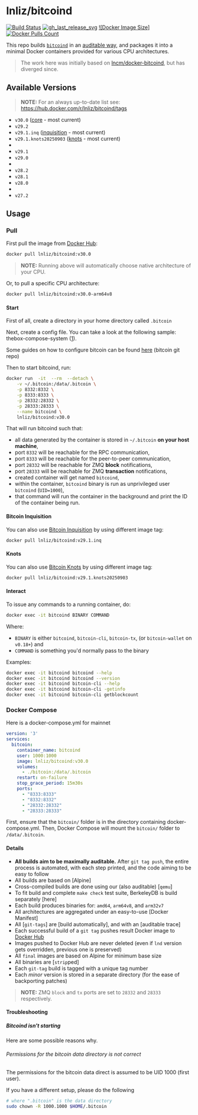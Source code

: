 lnliz/bitcoind
=============

[![Build Status]][builds]
[![gh_last_release_svg]][gh_last_release_url]
[![Docker Image Size]][lnd-docker-hub]
[![Docker Pulls Count]][lnd-docker-hub]

[Build Status]: https://github.com/lnliz/docker-bitcoind/workflows/Build%20&%20deploy%20on%20git%20tag%20push/badge.svg
[builds]: https://github.com/lnliz/docker-bitcoind/actions?query=workflow%3A%22Build+%26+deploy+on+git+tag+push%22

[gh_last_release_svg]: https://img.shields.io/github/v/release/lnliz/docker-bitcoind?sort=semver
[gh_last_release_url]: https://github.com/lnliz/docker-bitcoind/releases/latest

[Docker Pulls Count]: https://img.shields.io/docker/pulls/lnliz/bitcoind.svg?style=flat
[lnd-docker-hub]: https://hub.docker.com/r/lnliz/bitcoind


This repo builds [`bitcoind`] in an [auditable way](https://github.com/lnliz/docker-bitcoind), and packages it into a minimal Docker containers provided for various CPU architectures.

[`bitcoind`]: https://github.com/bitcoin/bitcoin


> The work here was initially based on [lncm/docker-bitcoind](https://github.com/lncm/docker-bitcoind/), but has diverged since.


## Available Versions

> **NOTE:** For an always up-to-date list see: https://hub.docker.com/r/lnliz/bitcoind/tags


* `v30.0` ([core](https://github.com/bitcoin/bitcoin) - most current)
* `v29.2`
* `v29.1.inq` ([inquisition](https://github.com/bitcoin-inquisition/bitcoin) - most current)
* `v29.1.knots20250903` ([knots](https://github.com/bitcoinknots/bitcoin)  - most current)
*
* `v29.1`
* `v29.0`
*
* `v28.2`
* `v28.1`
* `v28.0`
* 
* `v27.2`



## Usage

### Pull

First pull the image from [Docker Hub]:

```bash
docker pull lnliz/bitcoind:v30.0
```

> **NOTE:** Running above will automatically choose native architecture of your CPU.

[Docker Hub]: https://hub.docker.com/r/lnliz/bitcoind

Or, to pull a specific CPU architecture:

```bash
docker pull lnliz/bitcoind:v30.0-arm64v8
```

#### Start

First of all, create a directory in your home directory called `.bitcoin`

Next, create a config file. You can take a look at the following sample: thebox-compose-system ([1](https://github.com/lnliz/thebox-compose-system/blob/master/bitcoin/bitcoin.conf)).

Some guides on how to configure bitcoin can be found [here](https://github.com/bitcoin/bitcoin/blob/master/doc/bitcoin-conf.md) (bitcoin git repo)

Then to start bitcoind, run:

```bash
docker run  -it  --rm  --detach \
    -v ~/.bitcoin:/data/.bitcoin \
    -p 8332:8332 \
    -p 8333:8333 \
    -p 28332:28332 \
    -p 28333:28333 \
    --name bitcoind \
    lnliz/bitcoind:v30.0
```

That will run bitcoind such that:

* all data generated by the container is stored in `~/.bitcoin` **on your host machine**,
* port `8332` will be reachable for the RPC communication,
* port `8333` will be reachable for the peer-to-peer communication,
* port `28332` will be reachable for ZMQ **block** notifications,
* port `28333` will be reachable for ZMQ **transaction** notifications,
* created container will get named `bitcoind`,
* within the container, `bitcoind` binary is run as unprivileged user `bitcoind` (`UID=1000`),
* that command will run the container in the background and print the ID of the container being run.


#### Bitcoin Inquisition

You can also use [Bitcoin Inquisition](https://github.com/bitcoin-inquisition/bitcoin) by using different image tag:

```bash
docker pull lnliz/bitcoind:v29.1.inq
```


#### Knots

You can also use [Bitcoin Knots](https://github.com/bitcoinknots/bitcoin) by using different image tag:

```bash
docker pull lnliz/bitcoind:v29.1.knots20250903
```


#### Interact

To issue any commands to a running container, do:

```bash
docker exec -it bitcoind BINARY COMMAND
```

Where:
* `BINARY` is either `bitcoind`, `bitcoin-cli`, `bitcoin-tx`, (or `bitcoin-wallet` on `v0.18+`) and
* `COMMAND` is something you'd normally pass to the binary   

Examples:

```bash
docker exec -it bitcoind bitcoind --help
docker exec -it bitcoind bitcoind --version
docker exec -it bitcoind bitcoin-cli --help
docker exec -it bitcoind bitcoin-cli -getinfo
docker exec -it bitcoind bitcoin-cli getblockcount
```

### Docker Compose
Here is a docker-compose.yml for mainnet
```yaml
version: '3'
services:
  bitcoin:
    container_name: bitcoind
    user: 1000:1000
    image: lnliz/bitcoind:v30.0
    volumes:
      - ./bitcoin:/data/.bitcoin
    restart: on-failure
    stop_grace_period: 15m30s
    ports:
      - "8333:8333"
      - "8332:8332"
      - "28332:28332"
      - "28333:28333"
```
First, ensure that the `bitcoin/` folder is in the directory containing docker-compose.yml.
Then, Docker Compose will mount the `bitcoin/` folder to `/data/.bitcoin`.


#### Details

* **All builds aim to be maximally auditable.**  After `git tag push`, the entire process is automated, with each step printed, and the code aiming to be easy to follow
* All builds are based on [Alpine]
* Cross-compiled builds are done using our (also auditable) [`qemu`]
* To fit build and complete `make check` test suite, BerkeleyDB is build separately [here]
* Each build produces binaries for: `amd64`, `arm64v8`, and `arm32v7`
* All architectures are aggregated under an easy-to-use [Docker Manifest]
* All [`git-tags`] are [build automatically], and with an [auditable trace]
* Each successful build of a `git tag` pushes result Docker image to [Docker Hub]
* Images pushed to Docker Hub are never deleted (even if `lnd` version gets overridden, previous one is preserved)
* All `final` images are based on Alpine for minimum base size
* All binaries are [`strip`ped]
* Each `git-tag` build is tagged with a unique tag number
* Each _minor_ version is stored in a separate directory (for the ease of backporting patches)


> **NOTE:** ZMQ `block` and `tx` ports are set to `28332` and `28333` respectively. 


#### Troubleshooting

##### Bitcoind isn't starting

Here are some possible reasons why.

###### Permissions for the bitcoin data directory is not correct

The permissions for the bitcoin data direct is assumed to be UID 1000 (first user). 

If you have a different setup, please do the following

```bash
# where ".bitcoin" is the data directory
sudo chown -R 1000.1000 $HOME/.bitcoin
```


